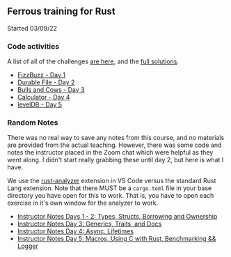 ## Ferrous training for Rust

Started 03/09/22

### Code activities

A list of all of the challenges [are here](https://ferrous-systems.github.io/teaching-material/), and the [full solutions](https://github.com/ferrous-systems/teaching-material/tree/master/assignments/solutions).

- [FizzBuzz - Day 1](https://ferrous-systems.github.io/teaching-material/assignments/fizzbuzz.html)
- [Durable File - Day 2](https://ferrous-systems.github.io/teaching-material/assignments/durable-file.html)
- [Bulls and Cows - Day 3](https://ferrous-systems.github.io/teaching-material/assignments/bullsncows.html)
- [Calculator - Day 4](https://ferrous-systems.github.io/teaching-material/assignments/calc.html)
- [levelDB - Day 5](https://ferrous-systems.github.io/teaching-material/assignments/binding-to-leveldb.html)

### Random Notes

There was no real way to save any notes from this course, and no materials are provided from the actual teaching. However, there was some code and notes the instructor placed in the Zoom chat which were helpful as they went along. I didn't start really grabbing these until day 2, but here is what I have.

We use the [rust-analyzer](https://rust-analyzer.github.io/ ) extension in VS Code versus the standard Rust Lang extension. Note that there MUST be a `cargo.toml` file in your base directory you have open for this to work. That is, you have to open each exercise in it's own window for the analyzer to work.

- [Instructor Notes Days 1 - 2: Types, Structs, Borrowing and Ownership](InstructorNotes.md)
- [Instructor Notes Day 3: Generics, Traits, and Docs](InstructorNotesDay3.md)
- [Instructor Notes Day 4: Async, Lifetimes](InstructorNotesDay4.md)
- [Instructor Notes Day 5: Macros, Using C with Rust, Benchmarking && Logger](InstructorNotesDay5.md)